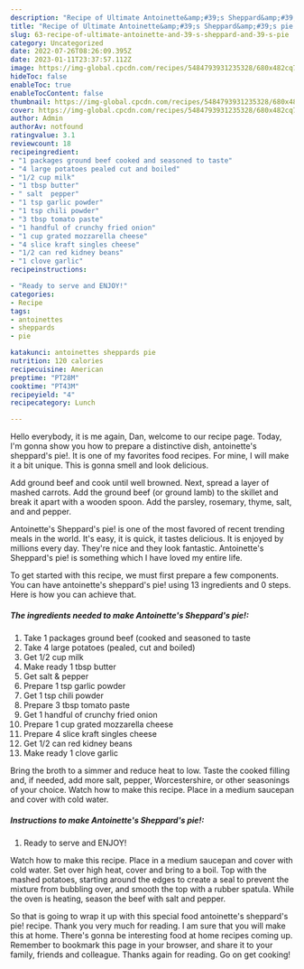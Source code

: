 ```yaml
---
description: "Recipe of Ultimate Antoinette&amp;#39;s Sheppard&amp;#39;s pie!"
title: "Recipe of Ultimate Antoinette&amp;#39;s Sheppard&amp;#39;s pie!"
slug: 63-recipe-of-ultimate-antoinette-and-39-s-sheppard-and-39-s-pie
category: Uncategorized
date: 2022-07-26T08:26:09.395Z
date: 2023-01-11T23:37:57.112Z
image: https://img-global.cpcdn.com/recipes/5484793931235328/680x482cq70/antoinettes-sheppards-pie-recipe-main-photo.jpg
hideToc: false
enableToc: true
enableTocContent: false
thumbnail: https://img-global.cpcdn.com/recipes/5484793931235328/680x482cq70/antoinettes-sheppards-pie-recipe-main-photo.jpg
cover: https://img-global.cpcdn.com/recipes/5484793931235328/680x482cq70/antoinettes-sheppards-pie-recipe-main-photo.jpg
author: Admin
authorAv: notfound
ratingvalue: 3.1
reviewcount: 18
recipeingredient:
- "1 packages ground beef cooked and seasoned to taste"
- "4 large potatoes pealed cut and boiled"
- "1/2 cup milk"
- "1 tbsp butter"
- " salt  pepper"
- "1 tsp garlic powder"
- "1 tsp chili powder"
- "3 tbsp tomato paste"
- "1 handful of crunchy fried onion"
- "1 cup grated mozzarella cheese"
- "4 slice kraft singles cheese"
- "1/2 can red kidney beans"
- "1 clove garlic"
recipeinstructions:

- "Ready to serve and ENJOY!"
categories:
- Recipe
tags:
- antoinettes
- sheppards
- pie

katakunci: antoinettes sheppards pie 
nutrition: 120 calories
recipecuisine: American
preptime: "PT28M"
cooktime: "PT43M"
recipeyield: "4"
recipecategory: Lunch

---
```



Hello everybody, it is me again, Dan, welcome to our recipe page. Today, I'm gonna show you how to prepare a distinctive dish, antoinette&#39;s sheppard&#39;s pie!. It is one of my favorites food recipes. For mine, I will make it a bit unique. This is gonna smell and look delicious.

Add ground beef and cook until well browned. Next, spread a layer of mashed carrots. Add the ground beef (or ground lamb) to the skillet and break it apart with a wooden spoon. Add the parsley, rosemary, thyme, salt, and and pepper.

Antoinette&#39;s Sheppard&#39;s pie! is one of the most favored of recent trending meals in the world. It's easy, it is quick, it tastes delicious. It is enjoyed by millions every day. They're nice and they look fantastic. Antoinette&#39;s Sheppard&#39;s pie! is something which I have loved my entire life.


To get started with this recipe, we must first prepare a few components. You can have antoinette&#39;s sheppard&#39;s pie! using 13 ingredients and 0 steps. Here is how you can achieve that.

<!--inarticleads1-->

##### The ingredients needed to make Antoinette&#39;s Sheppard&#39;s pie!:

1. Take 1 packages ground beef (cooked and seasoned to taste
1. Take 4 large potatoes (pealed, cut and boiled)
1. Get 1/2 cup milk
1. Make ready 1 tbsp butter
1. Get  salt &amp; pepper
1. Prepare 1 tsp garlic powder
1. Get 1 tsp chili powder
1. Prepare 3 tbsp tomato paste
1. Get 1 handful of crunchy fried onion
1. Prepare 1 cup grated mozzarella cheese
1. Prepare 4 slice kraft singles cheese
1. Get 1/2 can red kidney beans
1. Make ready 1 clove garlic


Bring the broth to a simmer and reduce heat to low. Taste the cooked filling and, if needed, add more salt, pepper, Worcestershire, or other seasonings of your choice. Watch how to make this recipe. Place in a medium saucepan and cover with cold water. 

<!--inarticleads2-->

##### Instructions to make Antoinette&#39;s Sheppard&#39;s pie!:


1. Ready to serve and ENJOY!

Watch how to make this recipe. Place in a medium saucepan and cover with cold water. Set over high heat, cover and bring to a boil. Top with the mashed potatoes, starting around the edges to create a seal to prevent the mixture from bubbling over, and smooth the top with a rubber spatula. While the oven is heating, season the beef with salt and pepper. 

So that is going to wrap it up with this special food antoinette&#39;s sheppard&#39;s pie! recipe. Thank you very much for reading. I am sure that you will make this at home. There's gonna be interesting food at home recipes coming up. Remember to bookmark this page in your browser, and share it to your family, friends and colleague. Thanks again for reading. Go on get cooking!
